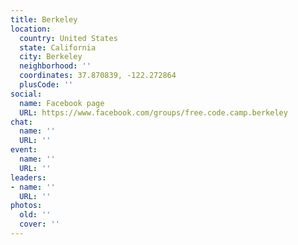 ```yaml
---
title: Berkeley
location:
  country: United States
  state: California
  city: Berkeley
  neighborhood: ''
  coordinates: 37.870839, -122.272864
  plusCode: ''
social:
  name: Facebook page
  URL: https://www.facebook.com/groups/free.code.camp.berkeley
chat:
  name: ''
  URL: ''
event:
  name: ''
  URL: ''
leaders:
- name: ''
  URL: ''
photos:
  old: ''
  cover: ''
---
```

